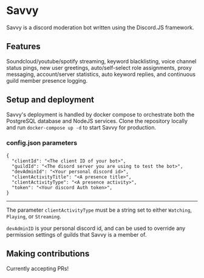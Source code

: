 # Savvy

Savvy is a discord moderation bot written using the Discord.JS framework.

## Features

Soundcloud/youtube/spotify streaming, keyword blacklisting, voice channel status pings, new user greetings, auto/self-select role assignments, proxy messaging, account/server statistics, auto keyword replies, and continuous guild member presence logging. 

## Setup and deployment

Savvy's deployment is handled by docker compose to orchestrate both the PostgreSQL database and NodeJS services. Clone the repository locally and run `docker-compose up -d` to start Savvy for production. 

### config.json parameters

```
{
  "clientId": "<The client ID of your bot>",
  "guildId": "<The disord server you are using to test the bot>",
  "devAdminId": "<Your personal discord id>",
  "clientActivityTitle": "<A presence title>",
  "clientActivityType": "<A presence activity>",
  "token": "<Your discord Auth token>",
}
```

---

The parameter `clientActivityType` must be a string set to either `Watching`, `Playing`, or `Streaming`.

`devAdminID` is your personal discord id, and can be used to override any permission settings of guilds that Savvy is a member of.

## Making contributions

Currently accepting PRs!
